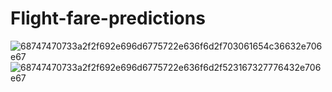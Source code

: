 # Flight-fare-predictions 




![68747470733a2f2f692e696d6775722e636f6d2f703061654c36632e706e67](https://user-images.githubusercontent.com/92904827/203712437-f9121a21-2893-4a20-8269-9bb11c5fa24b.png)
![68747470733a2f2f692e696d6775722e636f6d2f523167327776432e706e67](https://user-images.githubusercontent.com/92904827/203712473-6a2820fd-39b0-4052-b077-42f9a8e3fe6f.png)
